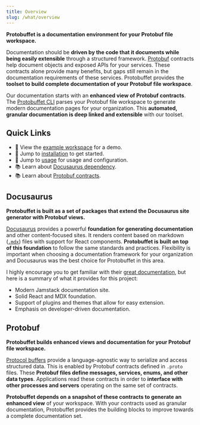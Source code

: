 ```yaml
---
title: Overview
slug: /what/overview
---
```


**Protobuffet is a documentation environment for your Protobuf file workspace.**

Documentation should be **driven by the code that it documents while being easily extensible** through a structured framework. [Protobuf](/docs/what/protobuf) contracts help document objects and exposed APIs for your services. These contracts alone provide many benefits, but gaps still remain in the documentation requirements of these services. Protobuffet provides the **toolset to build complete documentation of your Protobuf file workspace**.

Our documentation starts with an **enhanced view of Protobuf contracts**. The [Protobuffet CLI](https://github.com/protobuffet/docusaurus-protobuffet/tree/master/packages/docusaurus-protobuffet#cli-commands) parses your Protobuf file workspace to generate modern documentation pages for your organization. This **automated, granular documentation is deep linked and extensible** with our toolset.

## Quick Links
- 🍿 View the [example workspace](/protodocs/protobuffet/example/ad/v1/ads.proto) for a demo.
- 🚀 Jump to [installation](/docs/how/installation) to get started.
- 🚢 Jump to [usage](/docs/how/usage) for usage and configuration.
- 📚 Learn about [Docusaurus dependency](#docusaurus).
- 📚 Learn about [Protobuf contracts](#protobuf).

## Docusaurus

**Protobuffet is built as a set of packages that extend the Docusaurus site generator with Protobuf views.**

[Docusaurus](https://docusaurus.io/docs/) provides a powerful **foundation for generating documentation** and other content-focused sites. It renders content based on markdown ([`.mdx`](https://mdxjs.com/)) files with support for React components. **Protobuffet is built on top of this foundation** to follow the same standards and practices. Flexibility is important when choosing a documentation framework for your organization and Docusaurus was the best choice for Protobuffet in this area.

I highly encourage you to get familiar with their [great documentation](https://docusaurus.io/docs/docs-introduction), but here is a summary of what it provides for this project:

- Modern Jamstack documentation site.
- Solid React and MDX foundation.
- Support of plugins and themes that allow for easy extension.
- Emphasis on developer-driven documentation.

## Protobuf

**Protobuffet builds enhanced views and documentation for your Protobuf file workspace.**

[Protocol buffers](https://developers.google.com/protocol-buffers/docs/overview) provide a language-agnostic way to serialize and access structured data. This is enabled by Protobuf contracts defined in `.proto` files. These **Protobuf files define messages, services, enums, and other data types**. Applications read these contracts in order to **interface with other processes and servers** operating on the same set of contracts.

**Protobuffet depends on a snapshot of these contracts to generate an enhanced view** of your workspace. With your contracts used as granular documentation, Protobuffet provides the building blocks to improve towards a complete documentation set.